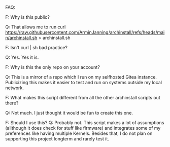 FAQ:


F: Why is this public?

Q: That allows me to run curl https://raw.githubusercontent.com/ArminJanning/archinstall/refs/heads/main/archinstall.sh > archinstall.sh


F: Isn't curl | sh bad practice?

Q: Yes. Yes it is.


F: Why is this the only repo on your account?


Q: This is a mirror of a repo which I run on my selfhosted Gitea instance. Publicizing this makes it easier to test and run on systems outside my local network.


F: What makes this script different from all the other archinstall scripts out there?

Q: Not much. I just thought it would be fun to create this one.


F: Should I use this?
Q: Probably not. This script makes a lot of assumptions (allthough it does check for stuff like firmware) and integrates some of my preferences like having multiple Kernels.
Besides that, I do not plan on supporting this project longterm and rarely test it.